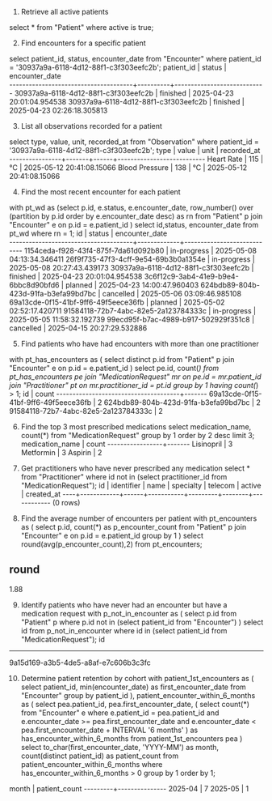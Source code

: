 1. Retrieve all active patients

select * from "Patient" where active is true;

2. Find encounters for a specific patient

select patient_id, status, encounter_date from "Encounter" where patient_id = '30937a9a-6118-4d12-88f1-c3f303eefc2b';
              patient_id              |  status  |       encounter_date       
--------------------------------------+----------+----------------------------
 30937a9a-6118-4d12-88f1-c3f303eefc2b | finished | 2025-04-23 20:01:04.954538
 30937a9a-6118-4d12-88f1-c3f303eefc2b | finished | 2025-04-23 02:26:18.305813
 
3. List all observations recorded for a patient

select type, value, unit, recorded_at from "Observation" where patient_id = '30937a9a-6118-4d12-88f1-c3f303eefc2b';
      type      | value | unit |        recorded_at        
----------------+-------+------+---------------------------
 Heart Rate     | 115   | °C   | 2025-05-12 20:41:08.15066
 Blood Pressure | 138   | °C   | 2025-05-12 20:41:08.15066
 
 4. Find the most recent encounter for each patient
 
with pt_wd as 
 (select
    p.id,
    e.status,
    e.encounter_date,
    row_number() over (partition by p.id order by e.encounter_date desc) as rn 
 from "Patient" p
 join "Encounter" e
    on p.id = e.patient_id
)
select id,status, encounter_date from pt_wd where rn = 1;
                  id                  |   status    |       encounter_date       
--------------------------------------+-------------+----------------------------
 1154ceda-f928-43f4-875f-7da61d092b80 | in-progress | 2025-05-08 04:13:34.346411
 26f9f735-47f3-4cff-9e54-69b3b0a1354e | in-progress | 2025-05-08 20:27:43.439173
 30937a9a-6118-4d12-88f1-c3f303eefc2b | finished    | 2025-04-23 20:01:04.954538
 3c6f12c9-3ab4-41e9-b9e4-6bbc8d90bfd6 | planned     | 2025-04-23 14:00:47.960403
 624bdb89-804b-423d-91fa-b3efa99bd7bc | cancelled   | 2025-05-06 03:09:46.985108
 69a13cde-0f15-41bf-9ff6-49f5eece36fb | planned     | 2025-05-02 02:52:17.420711
 91584118-72b7-4abc-82e5-2a123784333c | in-progress | 2025-05-05 11:58:32.192739
 99ecd95f-b7ac-4989-b917-502929f351c8 | cancelled   | 2025-04-15 20:27:29.532886
 
 5. Find patients who have had encounters with more than one practitioner
 
 with pt_has_encounters as (
    select distinct p.id
     from "Patient" p
     join "Encounter" e
        on p.id = e.patient_id
 )
 select
    pe.id,
    count(*)
 from pt_has_encounters pe
 join "MedicationRequest" mr
    on pe.id = mr.patient_id
 join "Practitioner" pt
    on mr.practitioner_id = pt.id
 group by 1
 having count(*) > 1;
                   id                  | count 
--------------------------------------+-------
 69a13cde-0f15-41bf-9ff6-49f5eece36fb |     2
 624bdb89-804b-423d-91fa-b3efa99bd7bc |     2
 91584118-72b7-4abc-82e5-2a123784333c |     2
 
 6. Find the top 3 most prescribed medications
 select medication_name, count(*) from "MedicationRequest" group by 1 order by 2 desc limit 3;
 medication_name | count 
-----------------+-------
 Lisinopril      |     3
 Metformin       |     3
 Aspirin         |     2
 
7. Get practitioners who have never prescribed any medication
select * from "Practitioner" where id not in (select practitioner_id from "MedicationRequest");
 id | identifier | name | specialty | telecom | active | created_at 
----+------------+------+-----------+---------+--------+------------
(0 rows)

8. Find the average number of encounters per patient
 with pt_encounters as (
    select p.id, count(*) as p_encounter_count
     from "Patient" p
     join "Encounter" e
        on p.id = e.patient_id
    group by 1
 )
 select round(avg(p_encounter_count),2) from pt_encounters;
 
  round 
-------
  1.88
  
9. Identify patients who have never had an encounter but have a medication request
with p_not_in_encounter as (
select
    p.id
from "Patient" p
where p.id not in (select patient_id from "Encounter")
)
select id
from p_not_in_encounter
where id in (select patient_id from "MedicationRequest");
                  id                  
--------------------------------------
 9a15d169-a3b5-4de5-a8af-e7c606b3c3fc
 
 10. Determine patient retention by cohort
with patient_1st_encounters as (
  select
    patient_id,
    min(encounter_date) as first_encounter_date
  from "Encounter"
  group by
    patient_id
), 
patient_encounter_within_6_months as (
  select
    pea.patient_id,
    pea.first_encounter_date,
    (
      select
        count(*)
      from
        "Encounter" e
      where
        e.patient_id = pea.patient_id
        and e.encounter_date >= pea.first_encounter_date
        and e.encounter_date < pea.first_encounter_date + INTERVAL '6 months'
    ) as has_encounter_within_6_months
  from
    patient_1st_encounters pea
)
select
  to_char(first_encounter_date, 'YYYY-MM') as month,
  count(distinct patient_id) as patient_count
from
  patient_encounter_within_6_months
where
  has_encounter_within_6_months > 0
group by
  1
order by
  1;    
  
  month  | patient_count 
---------+---------------
 2025-04 |             7
 2025-05 |             1
